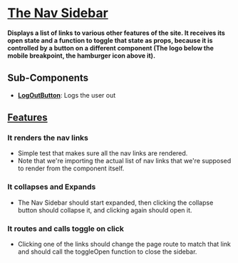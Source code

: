 # [The Nav Sidebar](NavSidebar.tsx)

**Displays a list of links to various other features of the site. It receives its open state and a function to toggle that state as props, because it is controlled by a button on a different component (The logo below the mobile breakpoint, the hamburger icon above it).**

## Sub-Components

- **[LogOutButton](./LogOutButton.tsx)**: Logs the user out

## [Features](NavSidebar.test.tsx)

### It renders the nav links

- Simple test that makes sure all the nav links are rendered.
- Note that we're importing the actual list of nav links that we're supposed to render from the component itself.

### It collapses and Expands

- The Nav Sidebar should start expanded, then clicking the collapse button should collapse it, and clicking again should open it.

### It routes and calls toggle on click

- Clicking one of the links should change the page route to match that link and should call the toggleOpen function to close the sidebar.
